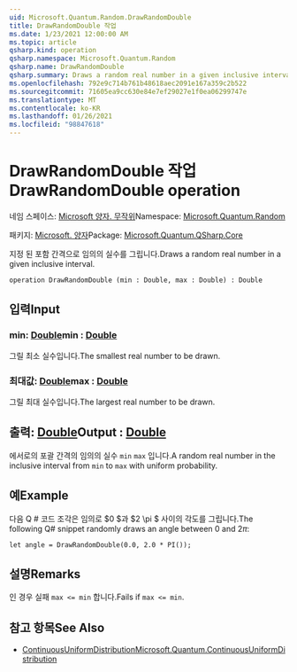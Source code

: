 ```yaml
---
uid: Microsoft.Quantum.Random.DrawRandomDouble
title: DrawRandomDouble 작업
ms.date: 1/23/2021 12:00:00 AM
ms.topic: article
qsharp.kind: operation
qsharp.namespace: Microsoft.Quantum.Random
qsharp.name: DrawRandomDouble
qsharp.summary: Draws a random real number in a given inclusive interval.
ms.openlocfilehash: 792e9c714b761b48618aec2091e167a359c2b522
ms.sourcegitcommit: 71605ea9cc630e84e7ef29027e1f0ea06299747e
ms.translationtype: MT
ms.contentlocale: ko-KR
ms.lasthandoff: 01/26/2021
ms.locfileid: "98847618"
---
```

# <a name="drawrandomdouble-operation"></a><span data-ttu-id="6d2df-102">DrawRandomDouble 작업</span><span class="sxs-lookup"><span data-stu-id="6d2df-102">DrawRandomDouble operation</span></span>

<span data-ttu-id="6d2df-103">네임 스페이스: [Microsoft 양자. 무작위](xref:Microsoft.Quantum.Random)</span><span class="sxs-lookup"><span data-stu-id="6d2df-103">Namespace: [Microsoft.Quantum.Random](xref:Microsoft.Quantum.Random)</span></span>

<span data-ttu-id="6d2df-104">패키지: [Microsoft. 양자](https://nuget.org/packages/Microsoft.Quantum.QSharp.Core)</span><span class="sxs-lookup"><span data-stu-id="6d2df-104">Package: [Microsoft.Quantum.QSharp.Core](https://nuget.org/packages/Microsoft.Quantum.QSharp.Core)</span></span>


<span data-ttu-id="6d2df-105">지정 된 포함 간격으로 임의의 실수를 그립니다.</span><span class="sxs-lookup"><span data-stu-id="6d2df-105">Draws a random real number in a given inclusive interval.</span></span>

```qsharp
operation DrawRandomDouble (min : Double, max : Double) : Double
```


## <a name="input"></a><span data-ttu-id="6d2df-106">입력</span><span class="sxs-lookup"><span data-stu-id="6d2df-106">Input</span></span>

### <a name="min--double"></a><span data-ttu-id="6d2df-107">min: [Double](xref:microsoft.quantum.lang-ref.double)</span><span class="sxs-lookup"><span data-stu-id="6d2df-107">min : [Double](xref:microsoft.quantum.lang-ref.double)</span></span>

<span data-ttu-id="6d2df-108">그릴 최소 실수입니다.</span><span class="sxs-lookup"><span data-stu-id="6d2df-108">The smallest real number to be drawn.</span></span>


### <a name="max--double"></a><span data-ttu-id="6d2df-109">최대값: [Double](xref:microsoft.quantum.lang-ref.double)</span><span class="sxs-lookup"><span data-stu-id="6d2df-109">max : [Double](xref:microsoft.quantum.lang-ref.double)</span></span>

<span data-ttu-id="6d2df-110">그릴 최대 실수입니다.</span><span class="sxs-lookup"><span data-stu-id="6d2df-110">The largest real number to be drawn.</span></span>



## <a name="output--double"></a><span data-ttu-id="6d2df-111">출력: [Double](xref:microsoft.quantum.lang-ref.double)</span><span class="sxs-lookup"><span data-stu-id="6d2df-111">Output : [Double](xref:microsoft.quantum.lang-ref.double)</span></span>

<span data-ttu-id="6d2df-112">에서로의 포괄 간격의 임의의 실수 `min` `max` 입니다.</span><span class="sxs-lookup"><span data-stu-id="6d2df-112">A random real number in the inclusive interval from `min` to `max` with uniform probability.</span></span>

## <a name="example"></a><span data-ttu-id="6d2df-113">예</span><span class="sxs-lookup"><span data-stu-id="6d2df-113">Example</span></span>

<span data-ttu-id="6d2df-114">다음 Q # 코드 조각은 임의로 $0 $과 $2 \pi $ 사이의 각도를 그립니다.</span><span class="sxs-lookup"><span data-stu-id="6d2df-114">The following Q# snippet randomly draws an angle between $0$ and $2 \pi$:</span></span>

```qsharp
let angle = DrawRandomDouble(0.0, 2.0 * PI());
```

## <a name="remarks"></a><span data-ttu-id="6d2df-115">설명</span><span class="sxs-lookup"><span data-stu-id="6d2df-115">Remarks</span></span>

<span data-ttu-id="6d2df-116">인 경우 실패 `max <= min` 합니다.</span><span class="sxs-lookup"><span data-stu-id="6d2df-116">Fails if `max <= min`.</span></span>

## <a name="see-also"></a><span data-ttu-id="6d2df-117">참고 항목</span><span class="sxs-lookup"><span data-stu-id="6d2df-117">See Also</span></span>

- [<span data-ttu-id="6d2df-118">ContinuousUniformDistribution</span><span class="sxs-lookup"><span data-stu-id="6d2df-118">Microsoft.Quantum.ContinuousUniformDistribution</span></span>](xref:Microsoft.Quantum.ContinuousUniformDistribution)